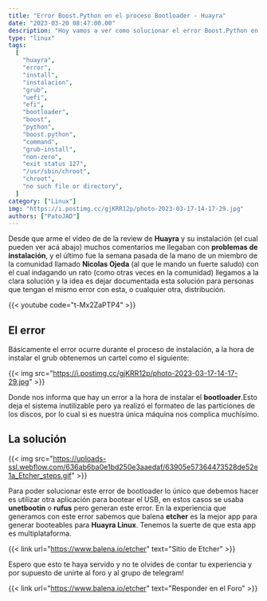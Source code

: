 ```yaml
---
title: "Error Boost.Python en el proceso Bootloader - Huayra"
date: "2023-03-20 08:47:00.00"
description: "Hoy vamos a ver como solucionar el error Boost.Python en el proceso Bootloader en huayra durante la instlacion"
type: "linux"
tags:
  [
    "huayra",
    "error",
    "install",
    "instalacion",
    "grub",
    "uefi",
    "efi",
    "bootloader",
    "boost",
    "python",
    "boost.python",
    "command",
    "grub-install",
    "non-zero",
    "exit status 127",
    "/usr/sbin/chroot",
    "chroot",
    "no such file or directory",
  ]
category: ["Linux"]
img: "https://i.postimg.cc/gjKRR12p/photo-2023-03-17-14-17-29.jpg"
authors: ["PatoJAD"]
---
```


Desde que arme el video de de la review de **Huayra** y su instalación (el cual pueden ver acá abajo) muchos comentarios me llegaban con **problemas de instalación**, y el último fue la semana pasada de la mano de un miembro de la comunidad llamado **Nicolas Ojeda** (al que le mando un fuerte saludo) con el cual indagando un rato (como otras veces en la comunidad) llegamos a la clara solución y la idea es dejar documentada esta solución para personas que tengan el mismo error con esta, o cualquier otra, distribución.

{{< youtube code="t-Mx2ZaPTP4" >}}

## El error

Básicamente el error ocurre durante el proceso de instalación, a la hora de instalar el grub obtenemos un cartel como el siguiente:

{{< img src="https://i.postimg.cc/gjKRR12p/photo-2023-03-17-14-17-29.jpg" >}}

Donde nos informa que hay un error a la hora de instalar el **bootloader**.Esto deja el sistema inutilizable pero ya realizó el formateo de las particiones de los discos, por lo cual si es nuestra única máquina nos complica muchísimo.

## La solución

{{< img src="https://uploads-ssl.webflow.com/636ab6ba0e1bd250e3aaedaf/63905e57364473528de52e1a_Etcher_steps.gif" >}}

Para poder solucionar este error de bootloader lo único que debemos hacer es utilizar otra aplicación para bootear el USB, en estos casos se usaba **unetbootin** o **rufus** pero generan este error. En la experiencia que generamos con este error sabemos que balena **etcher** es la mejor app para generar booteables para **Huayra Linux**. Tenemos la suerte de que esta app es multiplataforma.

{{< link url="https://www.balena.io/etcher" text="Sitio de Etcher" >}}

Espero que esto te haya servido y no te olvides de contar tu experiencia y por supuesto de unirte al foro y al grupo de telegram!

{{< link url="https://www.balena.io/etcher" text="Responder en el Foro" >}}

